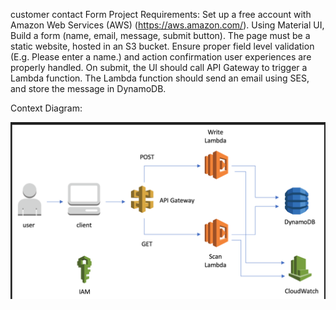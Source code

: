 customer contact Form
Project Requirements:
Set up a free account with Amazon Web Services (AWS) (https://aws.amazon.com/). 
Using Material UI, Build a form (name, email, message, submit button). The page must be a static website, hosted in an S3 bucket. Ensure proper field level validation (E.g. Please enter a name.) and action confirmation user experiences are properly handled. 
On submit, the UI should call API Gateway to trigger a Lambda function. 
The Lambda function should send an email using SES, and store the message in DynamoDB. 


Context Diagram:

![alt text](./public/design.jpg)
